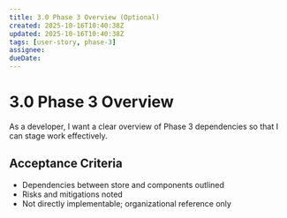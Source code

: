 ```yaml
---
title: 3.0 Phase 3 Overview (Optional)
created: 2025-10-16T10:40:38Z
updated: 2025-10-16T10:40:38Z
tags: [user-story, phase-3]
assignee:
dueDate:
---
```


# 3.0 Phase 3 Overview

As a developer, I want a clear overview of Phase 3 dependencies so that I can stage work effectively.

## Acceptance Criteria

- Dependencies between store and components outlined
- Risks and mitigations noted
- Not directly implementable; organizational reference only
